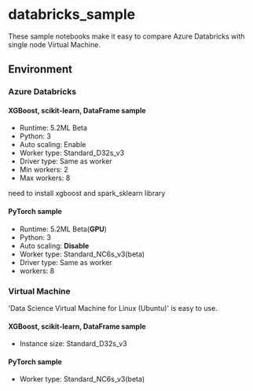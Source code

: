 # databricks_sample

 These sample notebooks make it easy to compare Azure Databricks with single node Virtual Machine.
 
 ## Environment
 ### Azure Databricks
 #### XGBoost, scikit-learn, DataFrame sample
  - Runtime:  5.2ML Beta
  - Python: 3
  - Auto scaling: Enable
  - Worker type: Standard_D32s_v3
  - Driver type: Same as worker
  - Min workers: 2
  - Max workers: 8
  
  need to install xgboost and spark_sklearn library
  
 #### PyTorch sample
  - Runtime:  5.2ML Beta(**GPU**)
  - Python: 3
  - Auto scaling: **Disable**
  - Worker type: Standard_NC6s_v3(beta)
  - Driver type: Same as worker
  - workers: 8
 
 ### Virtual Machine
 
 'Data Science Virtual Machine for Linux (Ubuntu)' is easy to use.
 
 #### XGBoost, scikit-learn, DataFrame sample
   - Instance size: Standard_D32s_v3
  
 #### PyTorch sample
  - Worker type: Standard_NC6s_v3(beta)

 
